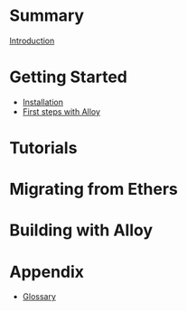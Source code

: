 # Summary

[Introduction](./README.md)

# Getting Started

- [Installation](./getting-started/installation.md)
- [First steps with Alloy](./getting-started/first-steps.md)


# Tutorials

# Migrating from Ethers

# Building with Alloy

# Appendix

- [Glossary](./appendix/glossary.md)